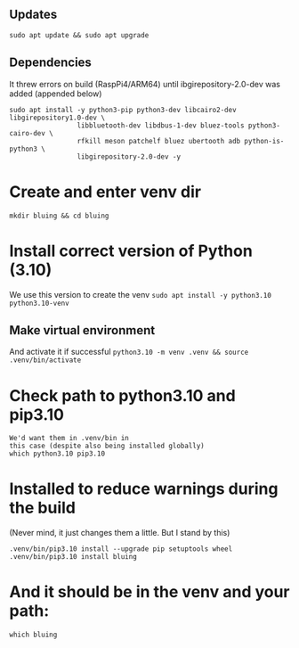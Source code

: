 
## Updates
```sudo apt update && sudo apt upgrade```


## Dependencies
It threw errors on build (RaspPi4/ARM64) until ibgirepository-2.0-dev was added (appended below)
```
sudo apt install -y python3-pip python3-dev libcairo2-dev libgirepository1.0-dev \
                 libbluetooth-dev libdbus-1-dev bluez-tools python3-cairo-dev \
                 rfkill meson patchelf bluez ubertooth adb python-is-python3 \
                 libgirepository-2.0-dev -y
```

# Create and enter venv dir
```mkdir bluing && cd bluing```

# Install correct version of Python (3.10)
We use this version to create the venv
```sudo apt install -y python3.10 python3.10-venv```

## Make virtual environment
And activate it if successful
```python3.10 -m venv .venv && source .venv/bin/activate```

# Check path to python3.10 and pip3.10
```
We'd want them in .venv/bin in
this case (despite also being installed globally)
which python3.10 pip3.10
```

# Installed to reduce warnings during the build
(Never mind, it just changes them a little. But I stand by this)
```
.venv/bin/pip3.10 install --upgrade pip setuptools wheel
.venv/bin/pip3.10 install bluing
```

# And it should be in the venv and your path:
```which bluing```
